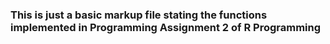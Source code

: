 ### This is just a basic markup file stating the functions implemented in Programming Assignment 2 of R Programming